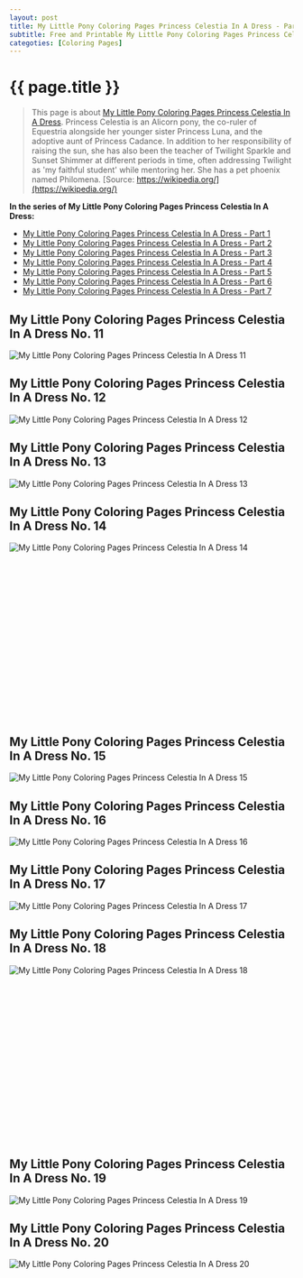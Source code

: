 ```yaml
---
layout: post
title: My Little Pony Coloring Pages Princess Celestia In A Dress - Part 2
subtitle: Free and Printable My Little Pony Coloring Pages Princess Celestia In A Dress - Part 2
categoties: [Coloring Pages]
---
```

{{ page.title }}
================
> This page is about [My Little Pony Coloring Pages Princess Celestia In A Dress](https://freecoloringpages.github.io/). Princess Celestia is an Alicorn pony, the co-ruler of Equestria alongside her younger sister Princess Luna, and the adoptive aunt of Princess Cadance. In addition to her responsibility of raising the sun, she has also been the teacher of Twilight Sparkle and Sunset Shimmer at different periods in time, often addressing Twilight as 'my faithful student' while mentoring her. She has a pet phoenix named Philomena. [Source: https://wikipedia.org/](https://wikipedia.org/)

**In the series of My Little Pony Coloring Pages Princess Celestia In A Dress:**

* [My Little Pony Coloring Pages Princess Celestia In A Dress - Part 1](https://freecoloringpages.github.io/2017/11/22/My-Little-Pony-Coloring-Pages-Princess-Celestia-In-A-Dress-part-1.html)
* [My Little Pony Coloring Pages Princess Celestia In A Dress - Part 2](https://freecoloringpages.github.io/2017/11/22/My-Little-Pony-Coloring-Pages-Princess-Celestia-In-A-Dress-part-2.html)
* [My Little Pony Coloring Pages Princess Celestia In A Dress - Part 3](https://freecoloringpages.github.io/2017/11/22/My-Little-Pony-Coloring-Pages-Princess-Celestia-In-A-Dress-part-3.html)
* [My Little Pony Coloring Pages Princess Celestia In A Dress - Part 4](https://freecoloringpages.github.io/2017/11/22/My-Little-Pony-Coloring-Pages-Princess-Celestia-In-A-Dress-part-4.html)
* [My Little Pony Coloring Pages Princess Celestia In A Dress - Part 5](https://freecoloringpages.github.io/2017/11/22/My-Little-Pony-Coloring-Pages-Princess-Celestia-In-A-Dress-part-5.html)
* [My Little Pony Coloring Pages Princess Celestia In A Dress - Part 6](https://freecoloringpages.github.io/2017/11/22/My-Little-Pony-Coloring-Pages-Princess-Celestia-In-A-Dress-part-6.html)
* [My Little Pony Coloring Pages Princess Celestia In A Dress - Part 7](https://freecoloringpages.github.io/2017/11/22/My-Little-Pony-Coloring-Pages-Princess-Celestia-In-A-Dress-part-7.html)

## My Little Pony Coloring Pages Princess Celestia In A Dress No. 11
![My Little Pony Coloring Pages Princess Celestia In A Dress 11](https://freecoloringpages.github.io/img/My-Little-Pony-Coloring-Pages-Princess-Celestia-In-A-Dress%20(11).jpg "My Little Pony Coloring Pages Princess Celestia In A Dress 11")

## My Little Pony Coloring Pages Princess Celestia In A Dress No. 12
![My Little Pony Coloring Pages Princess Celestia In A Dress 12](https://freecoloringpages.github.io/img/My-Little-Pony-Coloring-Pages-Princess-Celestia-In-A-Dress%20(12).jpg "My Little Pony Coloring Pages Princess Celestia In A Dress 12")

## My Little Pony Coloring Pages Princess Celestia In A Dress No. 13
![My Little Pony Coloring Pages Princess Celestia In A Dress 13](https://freecoloringpages.github.io/img/My-Little-Pony-Coloring-Pages-Princess-Celestia-In-A-Dress%20(13).jpg "My Little Pony Coloring Pages Princess Celestia In A Dress 13")

## My Little Pony Coloring Pages Princess Celestia In A Dress No. 14
![My Little Pony Coloring Pages Princess Celestia In A Dress 14](https://freecoloringpages.github.io/img/My-Little-Pony-Coloring-Pages-Princess-Celestia-In-A-Dress%20(14).jpg "My Little Pony Coloring Pages Princess Celestia In A Dress 14")

<script async src="//pagead2.googlesyndication.com/pagead/js/adsbygoogle.js"></script><!-- Texxtonly --><ins class="adsbygoogle" style="display:inline-block;width:336px;height:280px" data-ad-client="ca-pub-6753140515841889" data-ad-slot="3207852233"></ins><script>(adsbygoogle = window.adsbygoogle || []).push({}); </script>

## My Little Pony Coloring Pages Princess Celestia In A Dress No. 15
![My Little Pony Coloring Pages Princess Celestia In A Dress 15](https://freecoloringpages.github.io/img/My-Little-Pony-Coloring-Pages-Princess-Celestia-In-A-Dress%20(15).jpg "My Little Pony Coloring Pages Princess Celestia In A Dress 15")

## My Little Pony Coloring Pages Princess Celestia In A Dress No. 16
![My Little Pony Coloring Pages Princess Celestia In A Dress 16](https://freecoloringpages.github.io/img/My-Little-Pony-Coloring-Pages-Princess-Celestia-In-A-Dress%20(16).jpg "My Little Pony Coloring Pages Princess Celestia In A Dress 16")

## My Little Pony Coloring Pages Princess Celestia In A Dress No. 17
![My Little Pony Coloring Pages Princess Celestia In A Dress 17](https://freecoloringpages.github.io/img/My-Little-Pony-Coloring-Pages-Princess-Celestia-In-A-Dress%20(17).jpg "My Little Pony Coloring Pages Princess Celestia In A Dress 17")

## My Little Pony Coloring Pages Princess Celestia In A Dress No. 18
![My Little Pony Coloring Pages Princess Celestia In A Dress 18](https://freecoloringpages.github.io/img/My-Little-Pony-Coloring-Pages-Princess-Celestia-In-A-Dress%20(18).jpg "My Little Pony Coloring Pages Princess Celestia In A Dress 18")

<script async src="//pagead2.googlesyndication.com/pagead/js/adsbygoogle.js"></script><!-- Texxtonly --><ins class="adsbygoogle" style="display:inline-block;width:336px;height:280px" data-ad-client="ca-pub-6753140515841889" data-ad-slot="3207852233"></ins><script>(adsbygoogle = window.adsbygoogle || []).push({}); </script>

## My Little Pony Coloring Pages Princess Celestia In A Dress No. 19
![My Little Pony Coloring Pages Princess Celestia In A Dress 19](https://freecoloringpages.github.io/img/My-Little-Pony-Coloring-Pages-Princess-Celestia-In-A-Dress%20(19).jpg "My Little Pony Coloring Pages Princess Celestia In A Dress 19")

## My Little Pony Coloring Pages Princess Celestia In A Dress No. 20
![My Little Pony Coloring Pages Princess Celestia In A Dress 20](https://freecoloringpages.github.io/img/My-Little-Pony-Coloring-Pages-Princess-Celestia-In-A-Dress%20(20).jpg "My Little Pony Coloring Pages Princess Celestia In A Dress 20")

